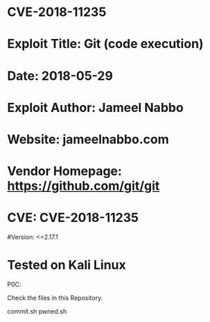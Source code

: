# CVE-2018-11235

# Exploit Title:  Git (code execution)
# Date: 2018-05-29
# Exploit Author: Jameel Nabbo
# Website: jameelnabbo.com
# Vendor Homepage: https://github.com/git/git 
# CVE: CVE-2018-11235
 #Version:  <=2.17.1 
# Tested on Kali Linux
 
 
P0C:
 
Check the files in this Repository.
 
 commit.sh
 pwned.sh
